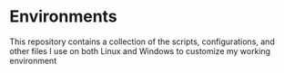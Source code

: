 # Environments

This repository contains a collection of the scripts, configurations, and other files I use on both Linux and Windows to customize my working environment
